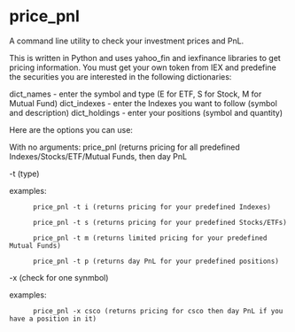 # price_pnl
A command line utility to check your investment prices and PnL.

This is written in Python and uses yahoo_fin and iexfinance libraries to get pricing information.  You must get your own token from IEX and predefine the securities you are interested in the following dictionaries:

dict_names - enter the symbol and type (E for ETF, S for Stock, M for Mutual Fund)
dict_indexes - enter the Indexes you want to follow (symbol and description)
dict_holdings - enter your positions (symbol and quantity)

Here are the options you can use:

With no arguments:
          price_pnl (returns pricing for all predefined Indexes/Stocks/ETF/Mutual Funds, then day PnL


-t (type)

examples:

          price_pnl -t i (returns pricing for your predefined Indexes)
          
          price_pnl -t s (returns pricing for your predefined Stocks/ETFs)
          
          price_pnl -t m (returns limited pricing for your predefined Mutual Funds)
          
          price_pnl -t p (returns day PnL for your predefined positions)



-x (check for one synmbol)

examples:

          price_pnl -x csco (returns pricing for csco then day PnL if you have a position in it)
          
          
